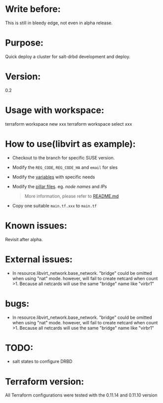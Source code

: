 # Write before:
  This is still in bleedy edge, not even in alpha release.

# Purpose:
  Quick deploy a cluster for salt-drbd development and deploy.

# Version:
  0.2

# Usage with workspace:
  terraform workspace new xxx
  terraform workspace select xxx

# How to use(libvirt as example):
* Checkout to the branch for specific SUSE version.

* Modify the `REG_CODE`, `REG_CODE_HA` and `email` for sles

* Modify the [variables](./terraform.tfvars) with specific needs

* Modify the [pillar files](./salt/pillar/). eg. *node names* and *IPs*
  > More information, please refer to [README.md](./salt/pillar/README.md)

* Copy one suitable `main.tf.xxx` to `main.tf`

# Known issues:
  Revisit after alpha.

# External issues:
* In resource.libvirt_network.base_network. "bridge" could be omitted when using "nat" mode. however, will fail to create netcard when count >1. Because all netcards will use the same "bridge" name like "virbr1"

# bugs:
* In resource.libvirt_network.base_network. "bridge" could be omitted when using "nat" mode. however, will fail to create netcard when count >1. Because all netcards will use the same "bridge" name like "virbr1"

# TODO:
* salt states to configure DRBD

# Terraform version:
All Terraform configurations were tested with the 0.11.14 and 0.11.10 version
